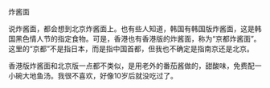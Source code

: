 炸酱面

说炸酱面，都会想到北京炸酱面上。也有些人知道，韩国有韩国版炸酱面，这是韩国黑色情人节的指定食物。可是，香港也有香港版的炸酱面，称为“京都炸酱面”。这里的“京都”不是指日本，而是指中国首都，但我也不确定是指南京还是北京。

香港版炸酱面和北京版一点都不类似，是用老外的番茄酱做的，甜酸味，免费配一小碗大地鱼汤。我很不喜欢，好像10岁后就没吃过了。
